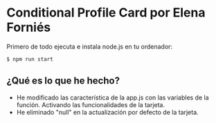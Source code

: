 # Conditional Profile Card por Elena Forniés 

Primero de todo ejecuta e instala node.js en tu ordenador:

```bash
$ npm run start
```

## ¿Qué es lo que he hecho?

- He modificado las característica de la app.js con las variables de la función. Activando las funcionalidades de la tarjeta. 
- He eliminado "null" en la actualización por defecto de la tarjeta. 
